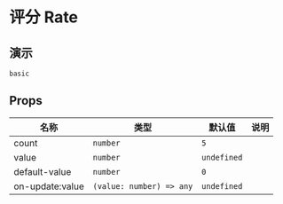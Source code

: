 # 评分 Rate

## 演示
```demo
basic
```

## Props
|名称|类型|默认值|说明|
|-|-|-|-|
|count|`number`|`5`||
|value|`number`|`undefined`||
|default-value|`number`|`0`||
|on-update:value|`(value: number) => any`|`undefined`||